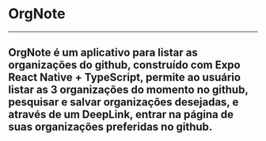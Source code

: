 # OrgNote

<hr>

## OrgNote é um aplicativo para listar as organizações do github, construído com Expo React Native + TypeScript, permite ao usuário listar as 3 organizações do momento no github, pesquisar e salvar organizações desejadas, e através de um DeepLink, entrar na página de suas organizações preferidas no github.
